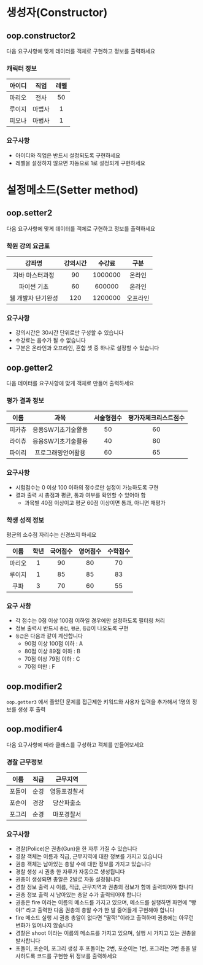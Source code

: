 # 생성자(Constructor)

## oop.constructor2

다음 요구사항에 맞게 데이터를 객체로 구현하고 정보를 출력하세요

### 캐릭터 정보

| 아이디 | 직업 | 레벨 |
| :---: | :---: | :---: |
| 마리오 | 전사 | 50 |
| 루이지 | 마법사 | 1 |
| 피오나 | 마법사 | 1 |

### 요구사항
- 아이디와 직업은 반드시 설정되도록 구현하세요
- 레벨을 설정하지 않으면 자동으로 1로 설정되게 구현하세요

# 설정메소드(Setter method)

## oop.setter2

다음 요구사항에 맞게 데이터를 객체로 구현하고 정보를 출력하세요

### 학원 강의 요금표

| 강좌명 | 강의시간 | 수강료 | 구분 |
| :---: | :---: | :---: | :---: |
| 자바 마스터과정 | 90 | 1000000 | 온라인 |
| 파이썬 기초 | 60 | 600000 | 온라인 |
| 웹 개발자 단기완성 | 120 | 1200000 | 오프라인 |

### 요구사항

- 강의시간은 30시간 단위로만 구성할 수 있습니다
- 수강료는 음수가 될 수 없습니다
- 구분은 온라인과 오프라인, 혼합 셋 중 하나로 설정할 수 있습니다

## oop.getter2

다음 데이터를 요구사항에 맞게 객체로 만들어 출력하세요

### 평가 결과 정보

| 이름 | 과목 | 서술형점수 | 평가자체크리스트점수 |
| :---: | :---: | :---: | :---: |
| 피카츄 | 응용SW기초기술활용 | 50 | 60 |
| 라이츄 | 응용SW기초기술활용 | 40 | 80 |
| 파이리 | 프로그래밍언어활용 | 60 | 65 |

### 요구사항

- 시험점수는 0 이상 100 이하의 정수로만 설정이 가능하도록 구현
- 결과 출력 시 총점과 평균, 통과 여부를 확인할 수 있어야 함
	- 과목별 40점 이상이고 평균 60점 이상이면 통과, 아니면 재평가

### 학생 성적 정보

평균의 소수점 자리수는 신경쓰지 마세요

| 이름 | 학년 | 국어점수 | 영어점수 | 수학점수 |
| :---: | :---: | :---: | :---: | :---: |
| 마리오 | 1 | 90 | 80 | 70 |
| 루이지 | 1 | 85 | 85 | 83 |
| 쿠파 | 3 | 70 | 60 | 55 |

### 요구 사항
- 각 점수는 0점 이상 100점 이하일 경우에만 설정하도록 필터링 처리
- 정보 출력시 반드시 `총점`, `평균`, `등급`이 나오도록 구현
- `등급`은 다음과 같이 계산합니다
	- 90점 이상 100점 이하 : A
	- 80점 이상 89점 이하 : B
	- 70점 이상 79점 이하 : C
	- 70점 미만 : F

## oop.modifier2

`oop.getter3` 에서 풀었던 문제를 
접근제한 키워드와 사용자 입력을 추가해서 1명의 정보를 생성 후 출력

## oop.modifier4

다음 요구사항에 따라 클래스를 구성하고 객체를 만들어보세요

### 경찰 근무정보

| 이름 | 직급 | 근무지역 |
| :---: | :---: | :---: |
| 포돌이 | 순경 | 영등포경찰서 |
| 포순이 | 경장 | 당산파출소 |
| 포그리 | 순경 | 마포경찰서 |

### 요구사항
- 경찰(Police)은 권총(Gun)을 한 자루 가질 수 있습니다
- 경찰 객체는 이름과 직급, 근무지역에 대한 정보를 가지고 있습니다
- 권총 객체는 남아있는 총알 수에 대한 정보를 가지고 있습니다
- 경찰 생성 시 권총 한 자루가 자동으로 생성됩니다
- 권총이 생성되면 총알은 2발로 자동 설정됩니다
- 경찰 정보 출력 시 이름, 직급, 근무지역과 권총의 정보가 함께 출력되어야 합니다
- 권총 정보 출력 시 남아있는 총알 수가 출력되어야 합니다
- 권총은 fire 이라는 이름의 메소드를 가지고 있으며, 메소드를 실행하면 화면에 "빵야!" 라고 출력한 다음 권총의 총알 수가 한 발 줄어들게 구현해야 합니다
- fire 메소드 실행 시 권총 총알이 없다면 "딸깍!"이라고 출력하며 권총에는 아무런 변화가 일어나지 않습니다
- 경찰은 shoot 이라는 이름의 메소드를 가지고 있으며, 실행 시 가지고 있는 권총을 발사합니다
- 포돌이, 포순이, 포그리 생성 후 포돌이는 2번, 포순이는 1번, 포그리는 3번 총을 발사하도록 코드를 구현한 뒤 정보를 출력하세요


















